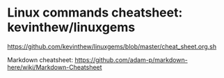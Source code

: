 Linux commands cheatsheet: kevinthew/linuxgems
===========================
https://github.com/kevinthew/linuxgems/blob/master/cheat_sheet.org.sh


Markdown cheatsheet: https://github.com/adam-p/markdown-here/wiki/Markdown-Cheatsheet